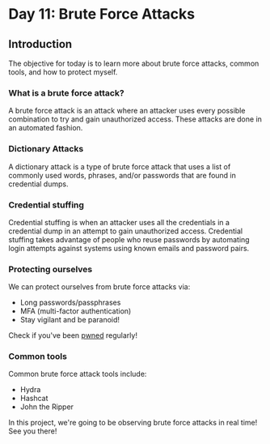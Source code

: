# Day 11: Brute Force Attacks
## Introduction
The objective for today is to learn more about brute force attacks, common tools, and how to protect myself. 

### What is a brute force attack?
A brute force attack is an attack where an attacker uses every possible combination to try and gain unauthorized access. These attacks are done in an automated fashion.

### Dictionary Attacks
A dictionary attack is a type of brute force attack that uses a list of commonly used words, phrases, and/or passwords that are found in credential dumps.

### Credential stuffing 
Credential stuffing is when an attacker uses all the credentials in a credential dump in an attempt to gain unauthorized access. Credential stuffing takes advantage of people who reuse passwords by automating login attempts against systems using known emails and password pairs.  

### Protecting ourselves
We can protect ourselves from brute force attacks via:

- Long passwords/passphrases
- MFA (multi-factor authentication)
- Stay vigilant and be paranoid!

Check if you've been [pwned](https://haveibeenpwned.com/Passwords) regularly!

### Common tools
Common brute force attack tools include:

- Hydra
- Hashcat
- John the Ripper

In this project, we're going to be observing brute force attacks in real time! See you there!
